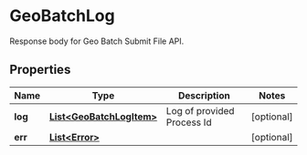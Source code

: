 

# GeoBatchLog

Response body for Geo Batch Submit File API.
## Properties

Name | Type | Description | Notes
------------ | ------------- | ------------- | -------------
**log** | [**List&lt;GeoBatchLogItem&gt;**](GeoBatchLogItem.md) | Log of provided Process Id |  [optional]
**err** | [**List&lt;Error&gt;**](Error.md) |  |  [optional]



